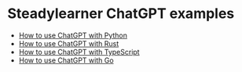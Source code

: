 # Steadylearner ChatGPT examples

* [How to use ChatGPT with Python](https://www.onlycoiners.com/user/steadylearner/blog/how-to-use-chatgpt-with-python)
* [How to use ChatGPT with Rust](https://www.onlycoiners.com/user/steadylearner/blog/how-to-use-chatgpt-with-rust)
* [How to use ChatGPT with TypeScript](https://www.onlycoiners.com/user/steadylearner/blog/how-to-use-chatgpt-with-typescript)
* [How to use ChatGPT with Go](https://www.onlycoiners.com/user/steadylearner/blog/how-to-use-chatgpt-with-go)